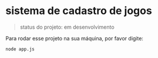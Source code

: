 <h1>sistema de cadastro de jogos</h1>

> status do projeto: em desenvolvimento

Para rodar esse projeto na sua máquina, por favor digite: 

```
node app.js
```
